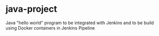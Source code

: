 # java-project
Java "hello world" program to be integrated with Jenkins and to be build using Docker containers in Jenkins Pipeline
